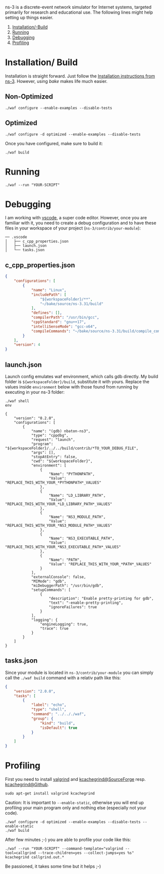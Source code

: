 ns-3 is a discrete-event network simulator for Internet systems, targeted primarily for research and educational use. The following lines might help setting up things easier. 

1. [Installation/-Build](#installation/-build)
2. [Running](#running)
3. [Debugging](#debugging)
4. [Profiling](#profiling)


# Installation/ Build

Installation is straight forward. Just follow the [Installation instructions from ns-3](https://www.nsnam.org/wiki/Installation). However, using *bake* makes life much easier. 

## Non-Optimized
``` 
./waf configure --enable-examples --disable-tests
``` 
## Optimized
``` 
./waf configure -d optimized --enable-examples --disable-tests
``` 

Once you have configured, make sure to build it:
``` 
./waf build
``` 

# Running
``` 
./waf --run "YOUR-SCRIPT"
``` 


# Debugging

I am working with [vscode](https://code.visualstudio.com/), a super code editor. However, once you are familiar with it, you need to create a debug configuration and to have these files in your workspace of your project (`ns-3/contrib/your-module`):
```
── .vscode
│   ├── c_cpp_properties.json
│   ├── launch.json 
│   └── tasks.json
```
## c_cpp_properties.json
```json
{
    "configurations": [
        {
            "name": "Linux",
            "includePath": [
                "${workspaceFolder}/**",
                "~/bake/source/ns-3.31/build"
            ],
            "defines": [],
            "compilerPath": "/usr/bin/gcc",
            "cppStandard": "gnu++17",
            "intelliSenseMode": "gcc-x64",
            "compileCommands": "~/bake/source/ns-3.31/build/compile_commands.json"
        }
    ],
    "version": 4
}
```

## launch.json
Launch config emulates waf environment, which calls gdb directly. My build folder is `${workspaceFolder}/build`, substitute it with yours. Replace the values inside `environment` below with those found from running by executing in your ns-3 folder:

```
./waf shell
env 
```

```
{
    "version": "0.2.0",
    "configurations": [
        {
            "name": "(gdb) nbaton-ns3",
            "type": "cppdbg",
            "request": "launch",
            "program": "${workspaceFolder}/../../build/contrib/*TO_YOUR_DEBUG_FILE",
            "args": [],
            "stopAtEntry": false,
            "cwd": "${workspaceFolder}",
            "environment": [
                {
                    "Name": "PYTHONPATH",
                    "Value": "REPLACE_THIS_WITH_YOUR_*PYTHONPATH*_VALUES"
                },
                {
                    "Name": "LD_LIBRARY_PATH",
                    "Value": "REPLACE_THIS_WITH_YOUR_*LD_LIBRARY_PATH*_VALUES"
                },
                {
                    "Name": "NS3_MODULE_PATH",
                    "Value": "REPLACE_THIS_WITH_YOUR_*NS3_MODULE_PATH*_VALUES"
                },
                {
                    "Name": "NS3_EXECUTABLE_PATH",
                    "Value": "REPLACE_THIS_WITH_YOUR_*NS3_EXECUTABLE_PATH*_VALUES"
                },
                {
                    "Name": "PATH",
                    "Value": "REPLACE_THIS_WITH_YOUR_*PATH*_VALUES"
                }
            ],
            "externalConsole": false,
            "MIMode": "gdb",
            "miDebuggerPath": "/usr/bin/gdb",
            "setupCommands": [
                {
                    "description": "Enable pretty-printing for gdb",
                    "text": "-enable-pretty-printing",
                    "ignoreFailures": true
                }
            ],
            "logging": {
                "engineLogging": true,
                "trace": true
            }
        }
    ]
}
```

## tasks.json

Since your module is located in `ns-3/contrib/your-module` you can simply call the `./waf build` command with a relativ path like this:

```json
{
    "version": "2.0.0",
    "tasks": [
        {
            "label": "echo",
            "type": "shell",
            "command": "../.././waf",
            "group": {
                "kind": "build",
                "isDefault": true
            }
        }
    ]
}
```

# Profiling

First you need to install [valgrind](https://valgrind.org/) and [kcachegrind@SourceForge](http://kcachegrind.sourceforge.net/html/Home.html) resp. [kcachegrind@Github](https://github.com/KDE/kcachegrind).
```
sudo apt-get install valgrind kcachegrind
```

Caution: It is important to `--enable-static`, otherwise you will end up profiling your main program only and nothing else (especially not your code).

```
./waf configure -d optimized --enable-examples --disable-tests --enable-static
./waf build
```
After few minutes ;-) you are able to profile your code like this:

```
./waf --run "YOUR-SCRIPT" --command-template="valgrind --tool=callgrind --trace-children=yes --collect-jumps=yes %s"
kcachegrind callgrind.out.*
```

Be passioned, it takes some time but it helps ;-) 